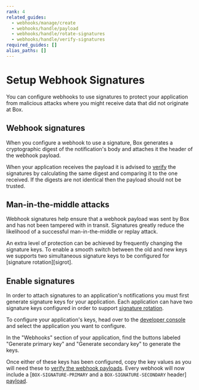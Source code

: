 ```yaml
---
rank: 4
related_guides:
  - webhooks/manage/create
  - webhooks/handle/payload
  - webhooks/handle/rotate-signatures
  - webhooks/handle/verify-signatures
required_guides: []
alias_paths: []
---
```


# Setup Webhook Signatures

You can configure webhooks to use signatures to protect your application from
malicious attacks where you might receive data that did not originate at Box.

## Webhook signatures

When you configure a webhook to use a signature, Box generates
a cryptographic digest of the notification's body and attaches it the header of
the webhook payload.

When your application receives the payload it is advised to [verify][sigver] the
signatures by calculating the same digest and comparing it to the one received.
If the digests are not identical then the payload should not be trusted.

## Man-in-the-middle attacks

Webhook signatures help ensure that a webhook payload was sent by Box and has
not been tampered with in transit. Signatures greatly reduce the likelihood of a
successful man-in-the-middle or replay attack.

<Message type='notice'>
  An extra level of protection can be achieved by frequently changing the
  signature keys. To enable a smooth switch between the old and new keys we
  supports two simultaneous signature keys to be configured for
  [signature rotation][sigrot].
</Message>

## Enable signatures

In order to attach signatures to an application's notifications you must first
generate signature keys for your application. Each application can have two
signature keys configured in order to support [signature rotation][sigrot].

To configure your application's keys, head over to the [developer
console][console] and select the application you want to configure.

In the "Webhooks" section of your application, find the buttons labeled
"Generate primary key" and "Generate secondary key" to generate the keys.

Once either of these keys has been configured, copy the key values as you will
need these to [verify the webhook payloads][sigver]. Every webhook will now
include a [`BOX-SIGNATURE-PRIMARY` and a `BOX-SIGNATURE-SECONDARY` header]
[payload].

[payload]: guide://webhooks/handle/payload
[sigrot]: guide://webhooks/handle/rotate-signatures
[sigver]: guide://webhooks/handle/verify-signatures
[console]: https://app.box.com/developers/console
